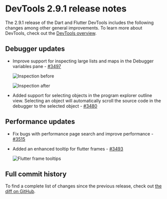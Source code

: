 # DevTools 2.9.1 release notes

The 2.9.1 release of the Dart and Flutter DevTools
includes the following changes among other general improvements.
To learn more about DevTools, check out the
[DevTools overview](https://docs.flutter.dev/tools/devtools/overview).

## Debugger updates

* Improve support for inspecting large lists and maps in
  the Debugger variables pane - [#3497](https://github.com/flutter/devtools/pull/3497)

  ![Inspection before]({{site.url}}/tools/devtools/release-notes/images-2.9.1/image1.png "Inspection before")

  ![Inspection after]({{site.url}}/tools/devtools/release-notes/images-2.9.1/image2.png "Inspection after")

* Added support for selecting objects in the program explorer outline view.
  Selecting an object will automatically scroll the source code
  in the debugger to the selected object -
  [#3480](https://github.com/flutter/devtools/pull/3480)

## Performance updates

* Fix bugs with performance page search and improve performance -
  [#3515](https://github.com/flutter/devtools/pull/3515)
* Added an enhanced tooltip for flutter frames -
  [#3493](https://github.com/flutter/devtools/pull/3493)

  ![Flutter frame tooltips]({{site.url}}/tools/devtools/release-notes/images-2.9.1/image3.png "Flutter frame tooltips")

## Full commit history

To find a complete list of changes since the previous release,
check out
[the diff on GitHub](https://github.com/flutter/devtools/compare/v2.8.0...v2.9.1).
